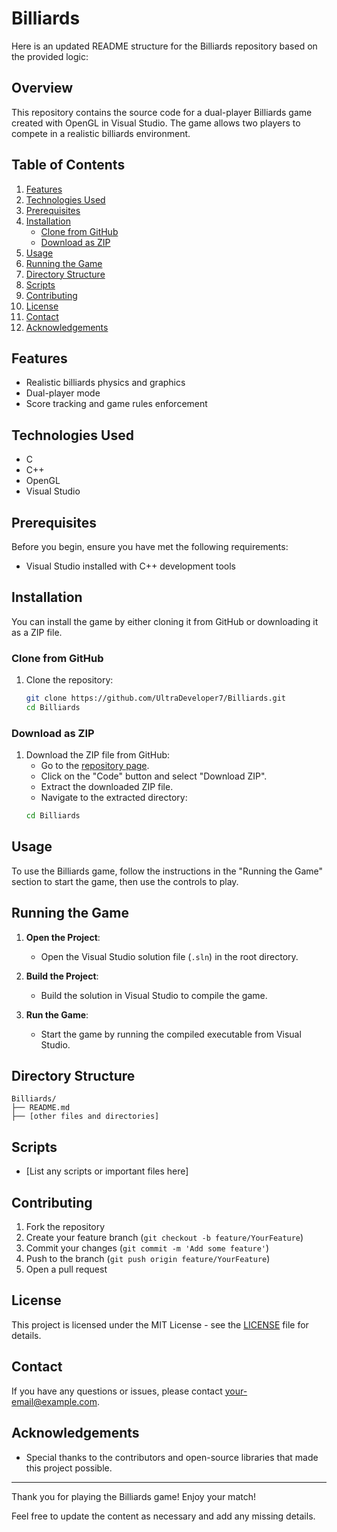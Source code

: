 # Billiards

Here is an updated README structure for the Billiards repository based on the provided logic:

## Overview
This repository contains the source code for a dual-player Billiards game created with OpenGL in Visual Studio. The game allows two players to compete in a realistic billiards environment.

## Table of Contents
1. [Features](#features)
2. [Technologies Used](#technologies-used)
3. [Prerequisites](#prerequisites)
4. [Installation](#installation)
    - [Clone from GitHub](#clone-from-github)
    - [Download as ZIP](#download-as-zip)
5. [Usage](#usage)
6. [Running the Game](#running-the-game)
7. [Directory Structure](#directory-structure)
8. [Scripts](#scripts)
9. [Contributing](#contributing)
10. [License](#license)
11. [Contact](#contact)
12. [Acknowledgements](#acknowledgements)

## Features
- Realistic billiards physics and graphics
- Dual-player mode
- Score tracking and game rules enforcement

## Technologies Used
- C
- C++
- OpenGL
- Visual Studio

## Prerequisites
Before you begin, ensure you have met the following requirements:
- Visual Studio installed with C++ development tools

## Installation
You can install the game by either cloning it from GitHub or downloading it as a ZIP file.

### Clone from GitHub
1. Clone the repository:
    ```bash
    git clone https://github.com/UltraDeveloper7/Billiards.git
    cd Billiards
    ```

### Download as ZIP
1. Download the ZIP file from GitHub:
    - Go to the [repository page](https://github.com/UltraDeveloper7/Billiards).
    - Click on the "Code" button and select "Download ZIP".
    - Extract the downloaded ZIP file.
    - Navigate to the extracted directory:
    ```bash
    cd Billiards
    ```

## Usage
To use the Billiards game, follow the instructions in the "Running the Game" section to start the game, then use the controls to play.

## Running the Game
1. **Open the Project**:
   - Open the Visual Studio solution file (`.sln`) in the root directory.

2. **Build the Project**:
   - Build the solution in Visual Studio to compile the game.

3. **Run the Game**:
   - Start the game by running the compiled executable from Visual Studio.

## Directory Structure
```
Billiards/
├── README.md
├── [other files and directories]
```

## Scripts
- [List any scripts or important files here]

## Contributing
1. Fork the repository
2. Create your feature branch (`git checkout -b feature/YourFeature`)
3. Commit your changes (`git commit -m 'Add some feature'`)
4. Push to the branch (`git push origin feature/YourFeature`)
5. Open a pull request

## License
This project is licensed under the MIT License - see the [LICENSE](LICENSE) file for details.

## Contact
If you have any questions or issues, please contact [your-email@example.com](mailto:your-email@example.com).

## Acknowledgements
- Special thanks to the contributors and open-source libraries that made this project possible.

---

Thank you for playing the Billiards game! Enjoy your match!

Feel free to update the content as necessary and add any missing details.

